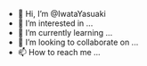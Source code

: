 - 👋 Hi, I’m @IwataYasuaki
- 👀 I’m interested in ...
- 🌱 I’m currently learning ...
- 💞️ I’m looking to collaborate on ...
- 📫 How to reach me ...

<!---
IwataYasuaki/IwataYasuaki is a ✨ special ✨ repository because its `README.md` (this file) appears on your GitHub profile.
You can click the Preview link to take a look at your changes.
--->
